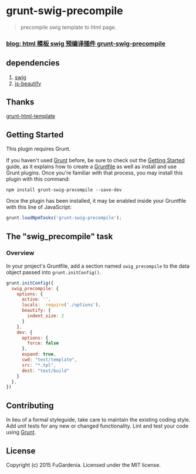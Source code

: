 # grunt-swig-precompile

> precompile swig template to html page.

### [blog: html 模板 swig 预编译插件 grunt-swig-precompile](http://www.cnblogs.com/yunqianduan/p/4692326.html)

## dependencies
1. [swig](http://paularmstrong.github.io/swig/docs/api/)
2. [js-beautify](https://www.npmjs.org/package/js-beautify)

## Thanks 
[grunt-html-template](https://github.com/Allenice/grunt-html-template)

## Getting Started
This plugin requires Grunt.

If you haven't used [Grunt](http://gruntjs.com/) before, be sure to check out the [Getting Started](http://gruntjs.com/getting-started) guide, as it explains how to create a [Gruntfile](http://gruntjs.com/sample-gruntfile) as well as install and use Grunt plugins. Once you're familiar with that process, you may install this plugin with this command:

```shell
npm install grunt-swig-precompile --save-dev
```

Once the plugin has been installed, it may be enabled inside your Gruntfile with this line of JavaScript:

```js
grunt.loadNpmTasks('grunt-swig-precompile');
```

## The "swig_precompile" task

### Overview
In your project's Gruntfile, add a section named `swig_precompile` to the data object passed into `grunt.initConfig()`.

```js
grunt.initConfig({
  swig_precompile: {
    options: {
      active: '',
      locals:  require('./options'),
      beautify: {
        indent_size: 2
      }
    },
    dev: {
      options: {
        force: false
      },
      expand: true,
      cwd: "test/template",
      src: "*.tpl",
      dest: "test/build"
    }
  },
})
```

## Contributing
In lieu of a formal styleguide, take care to maintain the existing coding style. Add unit tests for any new or changed functionality. Lint and test your code using [Grunt](http://gruntjs.com/).

## License
Copyright (c) 2015 FuGardenia. Licensed under the MIT license.
